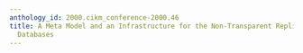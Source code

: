 ```yaml
---
anthology_id: 2000.cikm_conference-2000.46
title: A Meta Model and an Infrastructure for the Non-Transparent Replication of Object
  Databases
---
```

